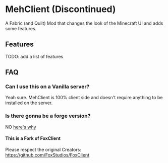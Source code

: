 # MehClient (Discontinued)
A Fabric (and Quilt) Mod that changes the look of the Minecraft UI and adds some features.

## Features
TODO: add a list of features

## FAQ
### Can I use this on a Vanilla server?
Yeah sure. MehClient is 100% client side and doesn't require anything to be installed on the server.

### Is there gonna be a forge version?
NO [here's why](https://v.foxes4life.net/trol.png)


#### This is a Fork of FoxClient
Please respect the original Creators: https://github.com/FoxStudios/FoxClient

